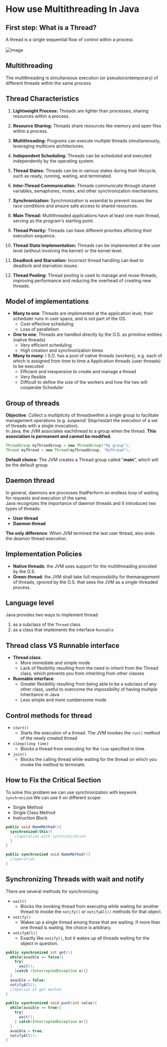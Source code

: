 # How use Multithreading In Java
## First step: What is a Thread?
A thread is a single sequential flow of control within a process<br><br>
![image](https://github.com/PellegrinoPiccolo/MultithreadingInJava/assets/152791429/385b7cea-5636-4c35-aa01-c4dc7a5ed045)
<br>
## Multithreading
The multithreading is simultaneous execution (or pseudocontemporary) of different threads within the same process 
## Thread Characteristics
1. **Lightweight Process:** Threads are lighter than processes, sharing resources within a process.

2. **Resource Sharing:** Threads share resources like memory and open files within a process.

3. **Multithreading:** Programs can execute multiple threads simultaneously, leveraging multicore architectures.

4. **Independent Scheduling:** Threads can be scheduled and executed independently by the operating system.

5. **Thread States:** Threads can be in various states during their lifecycle, such as ready, running, waiting, and terminated.

6. **Inter-Thread Communication:** Threads communicate through shared variables, semaphores, mutex, and other synchronization mechanisms.

7. **Synchronization:** Synchronization is essential to prevent issues like race conditions and ensure safe access to shared resources.

8. **Main Thread:** Multithreaded applications have at least one main thread, serving as the program's starting point.

9. **Thread Priority:** Threads can have different priorities affecting their execution sequence.

10. **Thread State Implementation:** Threads can be implemented at the user level (without involving the kernel) or the kernel level.

11. **Deadlock and Starvation:** Incorrect thread handling can lead to deadlock and starvation issues.

12. **Thread Pooling:** Thread pooling is used to manage and reuse threads, improving performance and reducing the overhead of creating new threads.

## Model of implementations
- **Many to one**: Threads are implemented at the application level, their scheduler runs in user space, and is not part of the OS.
  - Cost-effective scheduling
  - Loss of parallelism
- **One to one**: Threads are handled directly by the O.S. as primitive entities (native threads)
  - Very efficient scheduling
  - High creation and synchronization times
- **Many to many**: l S.O. has a pool of native threads (workers), e.g. each of which is assigned from time to time a Application threads (user threads) to be executed
  - Efficient and inexpensive to create and manage a thread
  - Very flexible
  - Difficult to define the size of the workers and how the two will cooperate Scheduler
## Group of threads
**Objective**: Collect a multiplicity of threadswithin a single group to facilitate management operations (e.g. suspend/ Stop/restart the execution of a set of threads with a single invocation).<br>
In Java, the JVM associates eachthread to a group when the thread. **This association is permanent and cannot be modified**.
```java
ThreadGroup myThreadGroup = new ThreadGroup("My group");
Thread myThread = new Thread(myThreadGroup, "MyThread");
```
**Default choice**: The JVM creates a Thread group called "**main**", which will be the default group.
## Daemon thread
In general, daemons are processes thatPerform an endless loop of waiting for requests and execution of the same.<br>
Java recognizes the importance of daemon threads and It introduces two types of threads:
- **User thread**
- **Daemon thread**

**The only difference**: When JVM termined the last user thread, also ends the deamon thread execution.<br>
## Implementation Policies
- **Native threads**: the JVM uses support for the multithreading provided by the O.S.
- **Green-thread**: the JVM shall take full responsibility for themanagement of threads, ignored by the O.S. that sees the JVM as a single-threaded process.
## Language level
Java provides two ways to implement thread:
1. as a subclass of the `Thread` class
2. as a class that implements the interface `Runnable`
## Thread class VS Runnable interface
- **Thread class**:
  - More immediate and simple mode
  - Lack of flexibility resulting from the need to inherit from the Thread class, which prevents you from inheriting from other classes
- **Runnable interface**:
  - Greater flexibility resulting from being able to be a subclass of any other class, useful to overcome the impossibility of having multiple inheritance in Java
  - Less simple and more cumbersome mode
## Control methods for thread
- `start()`
  - Starts the execution of a thread. The JVM invokes the `run()` method of the newly created thread
- `sleep(long time)`
  - Blocks a thread from executing for the `time` specified in time.
- `join()`
  - Blocks the calling thread while waiting for the thread on which you invoke the method to terminate.
## How to Fix the Critical Section
To solve this problem we can use synchronization with keywork `synchronized`
We can use it on different scope:
- Single Method
- Single Class Method
- Instruction Block
```java
public void NameMethod(){
  synchronized(this){
    //operation with synchronization
  }
}
```
```java
public synchronized void NameMethod(){
  //operation
}
```
## Synchronizing Threads with wait and notify
There are several methods for synchronizing:
- `wait()`
  - Blocks the invoking thread from executing while waiting for another thread to invoke the `notify()` or `notifyAll()` methods for that object.
- `notify()`
  - Wakes up a single thread among those that are waiting. If more than one thread is waiting, the choice is arbitrary.
- `notifyAll()`
  - Exactly like `notify()`, but it wakes up all threads waiting for the object in question.
```java
public synchronized int get(){
  while(avaible == false){
    try{
      wait();
    }catch (InterruptedException e){}
  }
  avaible = false;
  notifyAll();
  //Operion of get method
}
```
```java
public synchronized void push(int value){
  while(avaible == true){
    try{
      wait();
    } catch(InterruptedException e){}
  }
  avaible = true;
  notifyAll();
}
```
